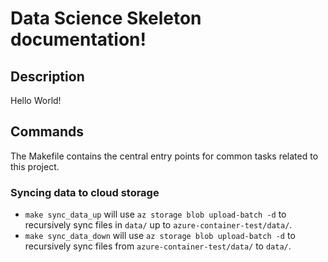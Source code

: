 # Data Science Skeleton documentation!

## Description

Hello World!

## Commands

The Makefile contains the central entry points for common tasks related to this project.

### Syncing data to cloud storage

* `make sync_data_up` will use `az storage blob upload-batch -d` to recursively sync files in `data/` up to `azure-container-test/data/`.
* `make sync_data_down` will use `az storage blob upload-batch -d` to recursively sync files from `azure-container-test/data/` to `data/`.


